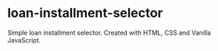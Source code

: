 # loan-installment-selector
Simple loan installment selector. Created with HTML, CSS and Vanilla JavaScript.
